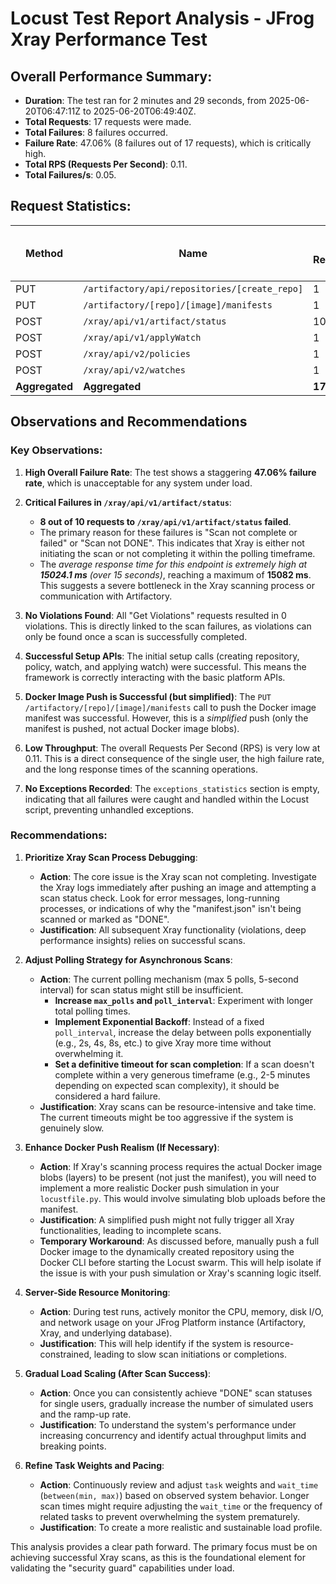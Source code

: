# Locust Test Report Analysis - JFrog Xray Performance Test

## Overall Performance Summary:

* **Duration**: The test ran for 2 minutes and 29 seconds, from 2025-06-20T06:47:11Z to 2025-06-20T06:49:40Z.
* **Total Requests**: 17 requests were made.
* **Total Failures**: 8 failures occurred.
* **Failure Rate**: 47.06% (8 failures out of 17 requests), which is critically high.
* **Total RPS (Requests Per Second)**: 0.11.
* **Total Failures/s**: 0.05.

## Request Statistics:

| Method | Name | # Requests | # Fails | Avg Response Time (ms) | Median Response Time (ms) | Min Response Time (ms) | Max Response Time (ms) | Avg Content Length (bytes) | RPS | Failures/s |
|---|---|---|---|---|---|---|---|---|---|---|
| PUT | `/artifactory/api/repositories/[create_repo]` | 1 | 0 | 1858.0 | 1858.0 | 1858.0 | 1858.0 | 61.0 | 0.01 | 0.00 |
| PUT | `/artifactory/[repo]/[image]/manifests` | 1 | 0 | 549.0 | 549.0 | 549.0 | 549.0 | 0.0 | 0.01 | 0.00 |
| POST | `/xray/api/v1/artifact/status` | 10 | 8 | 15024.1 | 15000.0 | 15000.0 | 15082.0 | 134.5 | 0.07 | 0.05 |
| POST | `/xray/api/v1/applyWatch` | 1 | 0 | 313.0 | 313.0 | 313.0 | 313.0 | 33.0 | 0.01 | 0.00 |
| POST | `/xray/api/v2/policies` | 1 | 0 | 344.0 | 344.0 | 344.0 | 344.0 | 38.0 | 0.01 | 0.00 |
| POST | `/xray/api/v2/watches` | 1 | 0 | 313.0 | 313.0 | 313.0 | 313.0 | 134.0 | 0.01 | 0.00 |
| **Aggregated** | **Aggregated** | **17** | **8** | **8931.33** | **313.0** | **313.0** | **15082.0** | **102.59** | **0.11** | **0.05** |

## Observations and Recommendations

### Key Observations:

1.  **High Overall Failure Rate**: The test shows a staggering **47.06% failure rate**, which is unacceptable for any system under load.

2.  **Critical Failures in `/xray/api/v1/artifact/status`**:
    * **8 out of 10 requests to `/xray/api/v1/artifact/status` failed**.
    * The primary reason for these failures is "Scan not complete or failed" or "Scan not DONE". This indicates that Xray is either not initiating the scan or not completing it within the polling timeframe.
    * The *average response time for this endpoint is extremely high at **15024.1 ms** (over 15 seconds)*, reaching a maximum of **15082 ms**. This suggests a severe bottleneck in the Xray scanning process or communication with Artifactory.

3.  **No Violations Found**: All "Get Violations" requests resulted in 0 violations. This is directly linked to the scan failures, as violations can only be found once a scan is successfully completed.

4.  **Successful Setup APIs**: The initial setup calls (creating repository, policy, watch, and applying watch) were successful. This means the framework is correctly interacting with the basic platform APIs.

5.  **Docker Image Push is Successful (but simplified)**: The `PUT /artifactory/[repo]/[image]/manifests` call to push the Docker image manifest was successful. However, this is a *simplified* push (only the manifest is pushed, not actual Docker image blobs).

6.  **Low Throughput**: The overall Requests Per Second (RPS) is very low at 0.11. This is a direct consequence of the single user, the high failure rate, and the long response times of the scanning operations.

7.  **No Exceptions Recorded**: The `exceptions_statistics` section is empty, indicating that all failures were caught and handled within the Locust script, preventing unhandled exceptions.

### Recommendations:

1.  **Prioritize Xray Scan Process Debugging**:
    * **Action**: The core issue is the Xray scan not completing. Investigate the Xray logs immediately after pushing an image and attempting a scan status check. Look for error messages, long-running processes, or indications of why the "manifest.json" isn't being scanned or marked as "DONE".
    * **Justification**: All subsequent Xray functionality (violations, deep performance insights) relies on successful scans.

2.  **Adjust Polling Strategy for Asynchronous Scans**:
    * **Action**: The current polling mechanism (max 5 polls, 5-second interval) for scan status might still be insufficient.
        * **Increase `max_polls` and `poll_interval`**: Experiment with longer total polling times.
        * **Implement Exponential Backoff**: Instead of a fixed `poll_interval`, increase the delay between polls exponentially (e.g., 2s, 4s, 8s, etc.) to give Xray more time without overwhelming it.
        * **Set a definitive timeout for scan completion**: If a scan doesn't complete within a very generous timeframe (e.g., 2-5 minutes depending on expected scan complexity), it should be considered a hard failure.
    * **Justification**: Xray scans can be resource-intensive and take time. The current timeouts might be too aggressive if the system is genuinely slow.

3.  **Enhance Docker Push Realism (If Necessary)**:
    * **Action**: If Xray's scanning process requires the actual Docker image blobs (layers) to be present (not just the manifest), you will need to implement a more realistic Docker push simulation in your `locustfile.py`. This would involve simulating blob uploads before the manifest.
    * **Justification**: A simplified push might not fully trigger all Xray functionalities, leading to incomplete scans.
    * **Temporary Workaround**: As discussed before, manually push a full Docker image to the dynamically created repository using the Docker CLI before starting the Locust swarm. This will help isolate if the issue is with your push simulation or Xray's scanning logic itself.

4.  **Server-Side Resource Monitoring**:
    * **Action**: During test runs, actively monitor the CPU, memory, disk I/O, and network usage on your JFrog Platform instance (Artifactory, Xray, and underlying database).
    * **Justification**: This will help identify if the system is resource-constrained, leading to slow scan initiations or completions.

5.  **Gradual Load Scaling (After Scan Success)**:
    * **Action**: Once you can consistently achieve "DONE" scan statuses for single users, gradually increase the number of simulated users and the ramp-up rate.
    * **Justification**: To understand the system's performance under increasing concurrency and identify actual throughput limits and breaking points.

6.  **Refine Task Weights and Pacing**:
    * **Action**: Continuously review and adjust `task` weights and `wait_time` (`between(min, max)`) based on observed system behavior. Longer scan times might require adjusting the `wait_time` or the frequency of related tasks to prevent overwhelming the system prematurely.
    * **Justification**: To create a more realistic and sustainable load profile.

This analysis provides a clear path forward. The primary focus must be on achieving successful Xray scans, as this is the foundational element for validating the "security guard" capabilities under load.
